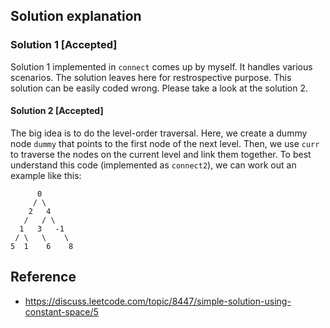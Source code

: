 ## Solution explanation

### Solution 1 [Accepted]

Solution 1 implemented in `connect` comes up by myself. It handles various scenarios. The solution
leaves here for restrospective purpose. This solution can be easily coded wrong. Please
take a look at the solution 2.

#### Solution 2 [Accepted]

The big idea is to do the level-order traversal. Here, we create a dummy node `dummy` that points
to the first node of the next level. Then, we use `curr` to traverse the nodes on the current level
and link them together. To best understand this code (implemented as `connect2`), 
we can work out an example like this:

```
      0
     / \
    2   4
   /   / \
  1   3   -1
 / \   \    \
5  1    6    8
```


## Reference 

- https://discuss.leetcode.com/topic/8447/simple-solution-using-constant-space/5